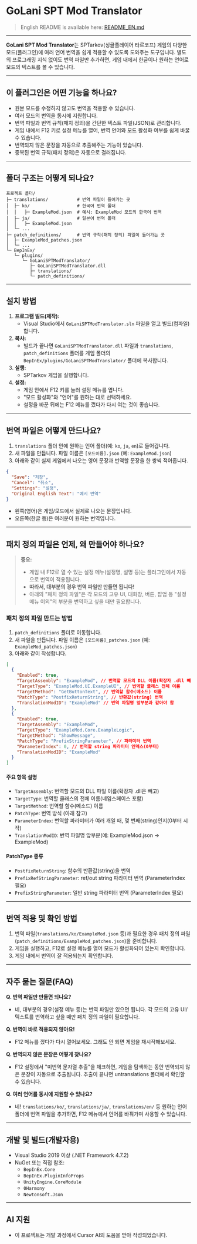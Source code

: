 # GoLani SPT Mod Translator

> English README is available here: [README_EN.md](./README_EN.md)

---

**GoLani SPT Mod Translator**는 SPTarkov(싱글플레이어 타르코프) 게임의 다양한 모드(플러그인)에 여러 언어 번역을 쉽게 적용할 수 있도록 도와주는 도구입니다. 별도의 프로그래밍 지식 없이도 번역 파일만 추가하면, 게임 내에서 한글이나 원하는 언어로 모드의 텍스트를 볼 수 있습니다.

---

## 이 플러그인은 어떤 기능을 하나요?

- 원본 모드를 수정하지 않고도 번역을 적용할 수 있습니다.
- 여러 모드의 번역을 동시에 지원합니다.
- 번역 파일과 번역 규칙(패치 정의)을 간단한 텍스트 파일(JSON)로 관리합니다.
- 게임 내에서 F12 키로 설정 메뉴를 열어, 번역 언어와 모드 활성화 여부를 쉽게 바꿀 수 있습니다.
- 번역되지 않은 문장을 자동으로 추출해주는 기능이 있습니다.
- 중복된 번역 규칙(패치 정의)은 자동으로 걸러집니다.

---

## 폴더 구조는 어떻게 되나요?

```
프로젝트 폴더/
├─ translations/           # 번역 파일이 들어가는 곳
│  ├─ ko/                  # 한국어 번역 폴더
│  │   ├─ ExampleMod.json  # 예시: ExampleMod 모드의 한국어 번역
│  ├─ ja/                  # 일본어 번역 폴더
│  │   ├─ ExampleMod.json
│  └─ ...
├─ patch_definitions/      # 번역 규칙(패치 정의) 파일이 들어가는 곳
│  ├─ ExampleMod_patches.json
│  └─ ...
└─ BepInEx/
   └─ plugins/
      └─ GoLaniSPTModTranslator/
         ├─ GoLaniSPTModTranslator.dll
         ├─ translations/
         └─ patch_definitions/
```

---

## 설치 방법

1. **프로그램 빌드(제작):**
   - Visual Studio에서 `GoLaniSPTModTranslator.sln` 파일을 열고 빌드(컴파일)합니다.
2. **복사:**
   - 빌드가 끝나면 `GoLaniSPTModTranslator.dll` 파일과 `translations`, `patch_definitions` 폴더를
     게임 폴더의 `BepInEx/plugins/GoLaniSPTModTranslator/` 폴더에 복사합니다.
3. **실행:**
   - SPTarkov 게임을 실행합니다.
4. **설정:**
   - 게임 안에서 F12 키를 눌러 설정 메뉴를 엽니다.
   - "모드 활성화"와 "언어"를 원하는 대로 선택하세요.
   - 설정을 바꾼 뒤에는 F12 메뉴를 껐다가 다시 여는 것이 좋습니다.

---

## 번역 파일은 어떻게 만드나요?

1. `translations` 폴더 안에 원하는 언어 폴더(예: `ko`, `ja`, `en`)로 들어갑니다.
2. 새 파일을 만듭니다. 파일 이름은 `[모드이름].json` (예: `ExampleMod.json`)
3. 아래와 같이 실제 게임에서 나오는 영어 문장과 번역할 문장을 한 쌍씩 적어줍니다.

```json
{
  "Save": "저장",
  "Cancel": "취소",
  "Settings": "설정",
  "Original English Text": "예시 번역"
}
```
- 왼쪽(영어)은 게임/모드에서 실제로 나오는 문장입니다.
- 오른쪽(한글 등)은 여러분이 원하는 번역입니다.

---

## 패치 정의 파일은 언제, 왜 만들어야 하나요?

> **중요:**
> - 게임 내 F12로 열 수 있는 설정 메뉴(설정명, 설명 등)는 플러그인에서 자동으로 번역이 적용됩니다.
> - **따라서, 대부분의 경우 번역 파일만 만들면 됩니다!**
> - 아래의 "패치 정의 파일"은 각 모드의 고유 UI, 대화창, 버튼, 팝업 등 "설정 메뉴 이외"의 부분을 번역하고 싶을 때만 필요합니다.

### 패치 정의 파일 만드는 방법

1. `patch_definitions` 폴더로 이동합니다.
2. 새 파일을 만듭니다. 파일 이름은 `[모드이름]_patches.json` (예: `ExampleMod_patches.json`)
3. 아래와 같이 작성합니다.

```json
[
  {
    "Enabled": true,
    "TargetAssembly": "ExampleMod", // 번역할 모드의 DLL 이름(확장자 .dll 빼고)
    "TargetType": "ExampleMod.UI.ExampleUI", // 번역할 클래스 전체 이름
    "TargetMethod": "GetButtonText", // 번역할 함수(메소드) 이름
    "PatchType": "PostfixReturnString", // 반환값(string) 번역
    "TranslationModID": "ExampleMod" // 번역 파일명 앞부분과 같아야 함
  },
  {
    "Enabled": true,
    "TargetAssembly": "ExampleMod",
    "TargetType": "ExampleMod.Core.ExampleLogic",
    "TargetMethod": "ShowMessage",
    "PatchType": "PrefixStringParameter", // 파라미터 번역
    "ParameterIndex": 0, // 번역할 string 파라미터 인덱스(0부터)
    "TranslationModID": "ExampleMod"
  }
]
```

#### 주요 항목 설명
- `TargetAssembly`: 번역할 모드의 DLL 파일 이름(확장자 .dll은 빼고)
- `TargetType`: 번역할 클래스의 전체 이름(네임스페이스 포함)
- `TargetMethod`: 번역할 함수(메소드) 이름
- `PatchType`: 번역 방식 (아래 참고)
- `ParameterIndex`: 번역할 파라미터가 여러 개일 때, 몇 번째(string)인지(0부터 시작)
- `TranslationModID`: 번역 파일명 앞부분(예: ExampleMod.json → ExampleMod)

#### PatchType 종류
- `PostfixReturnString`: 함수의 반환값(string)을 번역
- `PrefixRefStringParameter`: ref/out string 파라미터 번역 (ParameterIndex 필요)
- `PrefixStringParameter`: 일반 string 파라미터 번역 (ParameterIndex 필요)

---

## 번역 적용 및 확인 방법

1. 번역 파일(`translations/ko/ExampleMod.json` 등)과 필요한 경우 패치 정의 파일(`patch_definitions/ExampleMod_patches.json`)을 준비합니다.
2. 게임을 실행하고, F12로 설정 메뉴를 열어 모드가 활성화되어 있는지 확인합니다.
3. 게임 내에서 번역이 잘 적용되는지 확인합니다.

---

## 자주 묻는 질문(FAQ)

**Q. 번역 파일만 만들면 되나요?**
- 네, 대부분의 경우(설정 메뉴 등)는 번역 파일만 있으면 됩니다. 각 모드의 고유 UI/텍스트를 번역하고 싶을 때만 패치 정의 파일이 필요합니다.

**Q. 번역이 바로 적용되지 않아요!**
- F12 메뉴를 껐다가 다시 열어보세요. 그래도 안 되면 게임을 재시작해보세요.

**Q. 번역되지 않은 문장은 어떻게 찾나요?**
- F12 설정에서 "미번역 문자열 추출"을 체크하면, 게임을 탐색하는 동안 번역되지 않은 문장이 자동으로 추출됩니다. 추출이 끝나면 untranslations 폴더에서 확인할 수 있습니다.

**Q. 여러 언어를 동시에 지원할 수 있나요?**
- 네! `translations/ko/`, `translations/ja/`, `translations/en/` 등 원하는 언어 폴더에 번역 파일을 추가하면, F12 메뉴에서 언어를 바꿔가며 사용할 수 있습니다.

---

## 개발 및 빌드(개발자용)

- Visual Studio 2019 이상 (.NET Framework 4.7.2)
- NuGet 또는 직접 참조:
    - `BepInEx.Core`
    - `BepInEx.PluginInfoProps`
    - `UnityEngine.CoreModule`
    - `0Harmony`
    - `Newtonsoft.Json`

---

## AI 지원
- 이 프로젝트는 개발 과정에서 Cursor AI의 도움을 받아 작성되었습니다.